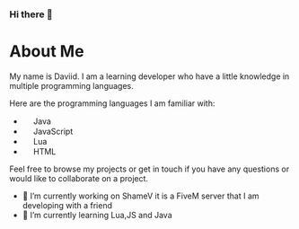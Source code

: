 ### Hi there 👋
# About Me

My name is Daviid. I am a learning developer who have a little knowledge in multiple programming languages.

Here are the programming languages I am familiar with:

- <img src="https://cdn.icon-icons.com/icons2/2415/PNG/512/java_original_wordmark_logo_icon_146459.png" height="15"> Java
- <img src="https://cdn.jsdelivr.net/npm/programming-languages-logos/src/javascript/javascript.png" height="15"> JavaScript
- <img src="https://upload.wikimedia.org/wikipedia/commons/thumb/c/cf/Lua-Logo.svg/2048px-Lua-Logo.svg.png" height="15"> Lua
- <img src="https://www.w3.org/html/logo/downloads/HTML5_1Color_Black.svg" height="15"> HTML

Feel free to browse my projects or get in touch if you have any questions or would like to collaborate on a project.
- 🔭 I’m currently working on ShameV it is a FiveM server that I am developing with a friend
- 🌱 I’m currently learning Lua,JS and Java



<!--
**Daviidruiiiz/Daviidruiiiz** is a ✨ _special_ ✨ repository because its `README.md` (this file) appears on your GitHub profile.

Here are some ideas to get you started:

- 🔭 I’m currently working on ...
- 🌱 I’m currently learning ...
- 👯 I’m looking to collaborate on ...
- 🤔 I’m looking for help with ...
- 💬 Ask me about ...
- 📫 How to reach me: ...
- 😄 Pronouns: ...
- ⚡ Fun fact: ...
-->
